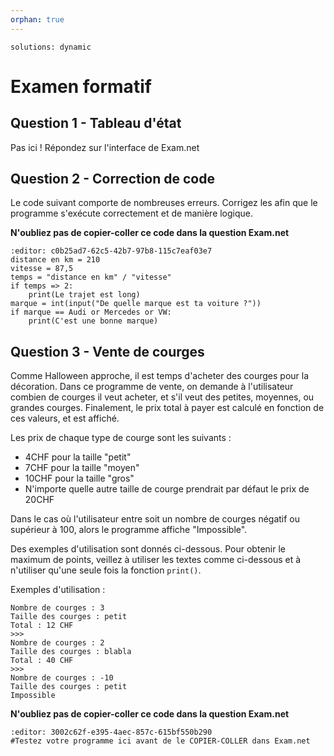 ```yaml
---
orphan: true
---
```


<!-- Copyright 2025 Maxime Jan <maxime.jan@edufr.ch> -->
<!-- SPDX-License-Identifier: CC-BY-NC-SA-4.0 -->

```{metadata}
solutions: dynamic
```

# Examen formatif
## Question 1 - Tableau d'état
Pas ici ! Répondez sur l'interface de Exam.net

## Question 2 - Correction de code

Le code suivant comporte de nombreuses erreurs. Corrigez les afin que le programme s'exécute correctement et de manière logique.

**N'oubliez pas de copier-coller ce code dans la question Exam.net**
```{exec} python
:editor: c0b25ad7-62c5-42b7-97b8-115c7eaf03e7
distance en km = 210
vitesse = 87,5
temps = "distance en km" / "vitesse"
if temps => 2:
    print(Le trajet est long)
marque = int(input("De quelle marque est ta voiture ?"))
if marque == Audi or Mercedes or VW:
    print(C'est une bonne marque)

```

## Question 3 - Vente de courges
Comme Halloween approche, il est temps d'acheter des courges pour la décoration. Dans ce programme de vente, on demande à l'utilisateur combien de courges il veut acheter, et s'il veut des petites, moyennes, ou grandes courges. Finalement, le prix total à payer est calculé en fonction de ces valeurs, et est affiché.

Les prix de chaque type de courge sont les suivants :
 - 4CHF pour la taille "petit"
 - 7CHF pour la taille "moyen"
 - 10CHF pour la taille "gros"
 - N'importe quelle autre taille de courge prendrait par défaut le prix de 20CHF

Dans le cas où l'utilisateur entre soit un nombre de courges négatif ou supérieur à 100, alors le programme affiche "Impossible".

Des exemples d'utilisation sont donnés ci-dessous. Pour obtenir le maximum de points, veillez à utiliser les textes comme ci-dessous et à n'utiliser qu'une seule fois la fonction `print()`.

Exemples d'utilisation :
```{code-block} text
Nombre de courges : 3
Taille des courges : petit
Total : 12 CHF
>>>
Nombre de courges : 2
Taille des courges : blabla
Total : 40 CHF
>>>
Nombre de courges : -10
Taille des courges : petit
Impossible
```

**N'oubliez pas de copier-coller ce code dans la question Exam.net**
```{exec} python
:editor: 3002c62f-e395-4aec-857c-615bf550b290
#Testez votre programme ici avant de le COPIER-COLLER dans Exam.net

```